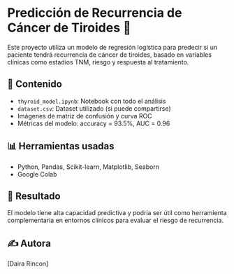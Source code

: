 # Predicción de Recurrencia de Cáncer de Tiroides 🎯

Este proyecto utiliza un modelo de regresión logística para predecir si un paciente tendrá recurrencia de cáncer de tiroides, basado en variables clínicas como estadios TNM, riesgo y respuesta al tratamiento.

## 📁 Contenido

- `thyroid_model.ipynb`: Notebook con todo el análisis
- `dataset.csv`: Dataset utilizado (si puede compartirse)
- Imágenes de matriz de confusión y curva ROC
- Métricas del modelo: accuracy = 93.5%, AUC = 0.96

## 📊 Herramientas usadas

- Python, Pandas, Scikit-learn, Matplotlib, Seaborn
- Google Colab

## 🧠 Resultado

El modelo tiene alta capacidad predictiva y podría ser útil como herramienta complementaria en entornos clínicos para evaluar el riesgo de recurrencia.

## ✍️ Autora

[Daira Rincon]
